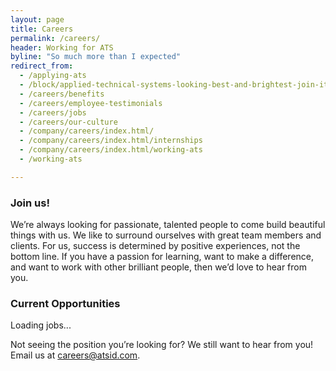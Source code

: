 ```yaml
---
layout: page
title: Careers
permalink: /careers/
header: Working for ATS
byline: "So much more than I expected"
redirect_from:
  - /applying-ats
  - /block/applied-technical-systems-looking-best-and-brightest-join-its-growing-team
  - /careers/benefits
  - /careers/employee-testimonials
  - /careers/jobs
  - /careers/our-culture
  - /company/careers/index.html/
  - /company/careers/index.html/internships
  - /company/careers/index.html/working-ats
  - /working-ats

---
```


<h3>Join us!</h3>
<p>We’re always looking for passionate, talented people to come build beautiful things with us. We like to surround ourselves with great team members and clients. For us, success is determined by positive experiences, not the bottom line. If you have a passion for learning, want to make a difference, and want to work with other brilliant people, then we’d love to hear from you. </p>

<h3 id="opportunities">Current Opportunities</h3>
<div id="jobs" class="jobs"><p class="jobs__loading">Loading jobs...</p></div>
<p>Not seeing the position you’re looking for? We still want to hear from you!<br>Email us at <a href="mailto:careers@atsid.com">careers@atsid.com</a>.</p>
